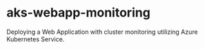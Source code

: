 # aks-webapp-monitoring
Deploying a Web Application with cluster monitoring utilizing Azure Kubernetes Service.
